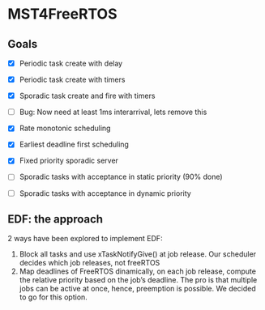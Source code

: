 # MST4FreeRTOS
## Goals
- [x]  Periodic task create with delay
- [x]  Periodic task create with timers
- [x]  Sporadic task create and fire with timers
  - [ ]  Bug: Now need at least 1ms interarrival, lets remove this
- [x]  Rate monotonic scheduling
- [x]  Earliest deadline first scheduling
- [x]  Fixed priority sporadic server
- [ ]  Sporadic tasks with acceptance in static priority (90% done)
- [ ]  Sporadic tasks with acceptance in dynamic priority 



## EDF: the approach
2 ways have been explored to implement EDF:
1. Block all tasks and use xTaskNotifyGive() at job release. Our scheduler decides which job releases, not freeRTOS
2. Map deadlines of FreeRTOS dinamically, on each job release, compute the relative priority based on the job’s deadline. The pro is that multiple jobs can be active at once, hence, preemption is possible. We decided to go for this option.